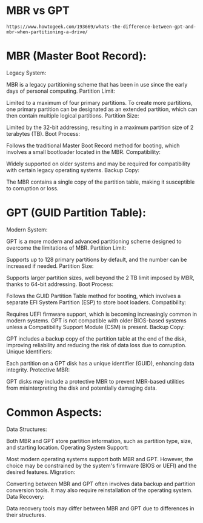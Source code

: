 # MBR vs GPT
`https://www.howtogeek.com/193669/whats-the-difference-between-gpt-and-mbr-when-partitioning-a-drive/`

# MBR (Master Boot Record):

Legacy System:

MBR is a legacy partitioning scheme that has been in use since the early days of personal computing.
Partition Limit:

Limited to a maximum of four primary partitions. To create more partitions, one primary partition can be designated as an extended partition, which can then contain multiple logical partitions.
Partition Size:

Limited by the 32-bit addressing, resulting in a maximum partition size of 2 terabytes (TB).
Boot Process:

Follows the traditional Master Boot Record method for booting, which involves a small bootloader located in the MBR.
Compatibility:

Widely supported on older systems and may be required for compatibility with certain legacy operating systems.
Backup Copy:

The MBR contains a single copy of the partition table, making it susceptible to corruption or loss.

# GPT (GUID Partition Table):

Modern System:

GPT is a more modern and advanced partitioning scheme designed to overcome the limitations of MBR.
Partition Limit:

Supports up to 128 primary partitions by default, and the number can be increased if needed.
Partition Size:

Supports larger partition sizes, well beyond the 2 TB limit imposed by MBR, thanks to 64-bit addressing.
Boot Process:

Follows the GUID Partition Table method for booting, which involves a separate EFI System Partition (ESP) to store boot loaders.
Compatibility:

Requires UEFI firmware support, which is becoming increasingly common in modern systems. GPT is not compatible with older BIOS-based systems unless a Compatibility Support Module (CSM) is present.
Backup Copy:

GPT includes a backup copy of the partition table at the end of the disk, improving reliability and reducing the risk of data loss due to corruption.
Unique Identifiers:

Each partition on a GPT disk has a unique identifier (GUID), enhancing data integrity.
Protective MBR:

GPT disks may include a protective MBR to prevent MBR-based utilities from misinterpreting the disk and potentially damaging data.

# Common Aspects:

Data Structures:

Both MBR and GPT store partition information, such as partition type, size, and starting location.
Operating System Support:

Most modern operating systems support both MBR and GPT. However, the choice may be constrained by the system's firmware (BIOS or UEFI) and the desired features.
Migration:

Converting between MBR and GPT often involves data backup and partition conversion tools. It may also require reinstallation of the operating system.
Data Recovery:

Data recovery tools may differ between MBR and GPT due to differences in their structures.